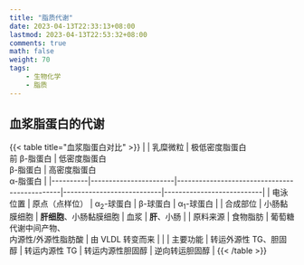 ```yaml
---
title: "脂质代谢"
date: 2023-04-13T22:33:13+08:00
lastmod: 2023-04-13T22:53:32+08:00
comments: true
math: false
weight: 70
tags:
    - 生物化学
    - 脂质
---
```


<!--more-->

## 血浆脂蛋白的代谢

{{< table title="血浆脂蛋白对比" >}}
|          | 乳糜微粒              | 极低密度脂蛋白<br/>前 β-脂蛋白               | 低密度脂蛋白<br/>β-脂蛋白 | 高密度脂蛋白<br/>α-脂蛋白 |
|----------|-----------------------|----------------------------------------------|---------------------------|---------------------------|
| 电泳位置 | 原点（点样位）        | α<sub>2</sub>-球蛋白                         | β-球蛋白                  | α<sub>1</sub>-球蛋白      |
| 合成部位 | 小肠黏膜细胞          | **肝细胞**、小肠黏膜细胞                     | 血浆                      | **肝**、小肠              |
| 原料来源 | 食物脂肪              | 葡萄糖代谢中间产物、<br/>内源性/外源性脂肪酸 | 由 VLDL 转变而来          |                           |
| 主要功能 | 转运外源性 TG、胆固醇 | 转运内源性 TG                                | 转运内源性胆固醇          | 逆向转运胆固醇            |
{{< /table >}}
